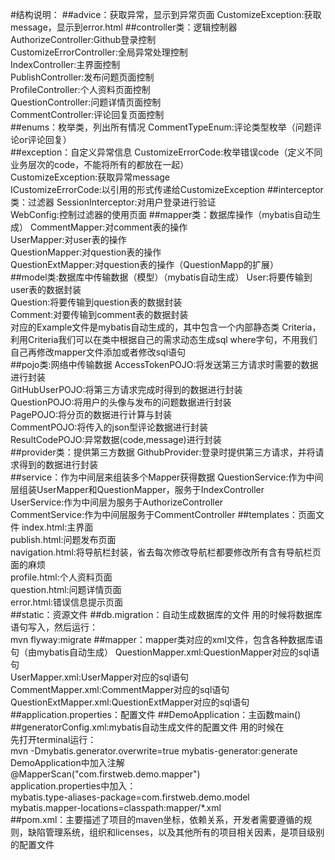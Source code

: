 #结构说明：
##advice：获取异常，显示到异常页面
CustomizeException:获取message，显示到error.html
##controller类：逻辑控制器
AuthorizeController:Github登录控制  
CustomizeErrorController:全局异常处理控制  
IndexController:主界面控制  
PublishController:发布问题页面控制  
ProfileController:个人资料页面控制  
QuestionController:问题详情页面控制  
CommentController:评论回复页面控制  
##enums：枚举类，列出所有情况
CommentTypeEnum:评论类型枚举（问题评论or评论回复）  
##exception：自定义异常信息
CustomizeErrorCode:枚举错误code（定义不同业务层次的code，不能将所有的都放在一起）  
CustomizeException:获取异常message  
ICustomizeErrorCode:以引用的形式传递给CustomizeException
##interceptor类：过滤器
SessionInterceptor:对用户登录进行验证  
WebConfig:控制过滤器的使用页面
##mapper类：数据库操作（mybatis自动生成）
CommentMapper:对comment表的操作  
UserMapper:对user表的操作  
QuestionMapper:对question表的操作  
QuestionExtMapper:对question表的操作（QuestionMapp的扩展）  
##model类:数据库中传输数据（模型）（mybatis自动生成）
User:将要传输到user表的数据封装  
Question:将要传输到question表的数据封装  
Comment:对要传输到comment表的数据封装  
对应的Example文件是mybatis自动生成的，其中包含一个内部静态类 Criteria，利用Criteria我们可以在类中根据自己的需求动态生成sql where字句，不用我们自己再修改mapper文件添加或者修改sql语句  
##pojo类:网络中传输数据
AccessTokenPOJO:将发送第三方请求时需要的数据进行封装  
GitHubUserPOJO:将第三方请求完成时得到的数据进行封装  
QuestionPOJO:将用户的头像与发布的问题数据进行封装  
PagePOJO:将分页的数据进行计算与封装  
CommentPOJO:将传入的json型评论数据进行封装  
ResultCodePOJO:异常数据(code,message)进行封装  
##provider类：提供第三方数据
GithubProvider:登录时提供第三方请求，并将请求得到的数据进行封装  
##service：作为中间层来组装多个Mapper获得数据
QuestionService:作为中间层组装UserMapper和QuestionMapper，服务于IndexController  
UserService:作为中间层为服务于AuthorizeController  
CommentService:作为中间层服务于CommentController
##templates：页面文件
index.html:主界面  
publish.html:问题发布页面  
navigation.html:将导航栏封装，省去每次修改导航栏都要修改所有含有导航栏页面的麻烦  
profile.html:个人资料页面  
question.html:问题详情页面  
error.html:错误信息提示页面  
##static：资源文件
##db.migration：自动生成数据库的文件
用的时候将数据库语句写入，然后运行：  
mvn flyway:migrate
##mapper：mapper类对应的xml文件，包含各种数据库语句（由mybatis自动生成）
QuestionMapper.xml:QuestionMapper对应的sql语句  
UserMapper.xml:UserMapper对应的sql语句  
CommentMapper.xml:CommentMapper对应的sql语句  
QuestionExtMapper.xml:QuestionExtMapper对应的sql语句  
##application.properties：配置文件
##DemoApplication：主函数main()
##generatorConfig.xml:mybatis自动生成文件的配置文件
用的时候在  
先打开terminal运行：  
mvn -Dmybatis.generator.overwrite=true mybatis-generator:generate  
DemoApplication中加入注解  
@MapperScan("com.firstweb.demo.mapper")  
application.properties中加入：  
mybatis.type-aliases-package=com.firstweb.demo.model  
mybatis.mapper-locations=classpath:mapper/*.xml  
##pom.xml：主要描述了项目的maven坐标，依赖关系，开发者需要遵循的规则，缺陷管理系统，组织和licenses，以及其他所有的项目相关因素，是项目级别的配置文件